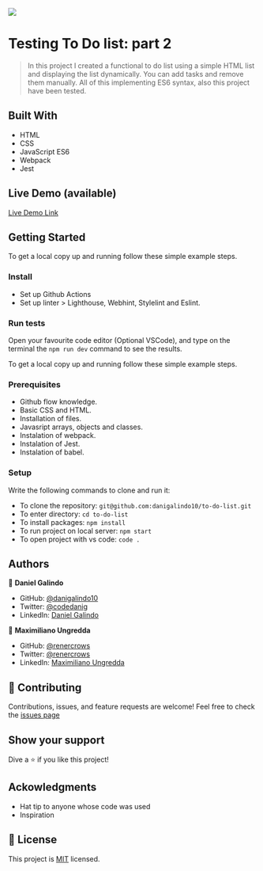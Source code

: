 ![](https://img.shields.io/badge/Microverse-blueviolet)

# Testing To Do list: part 2
> In this project I created a functional to do list using a simple HTML list and displaying the list dynamically. You can add tasks and remove them manually. All of this implementing ES6 syntax, also this project have been tested.

## Built With
- HTML
- CSS
- JavaScript ES6
- Webpack
- Jest

## Live Demo (available)
[Live Demo Link](https://danigalindo10.github.io/to-do-list/dist/)

## Getting Started
To get a local copy up and running follow these simple example steps.

### Install
- Set up Github Actions
- Set up linter > Lighthouse, Webhint, Stylelint and Eslint.

### Run tests
Open your favourite code editor (Optional VSCode), and type on the terminal the `npm run dev` command to see the results. 

To get a local copy up and running follow these simple example steps.

### Prerequisites
- Github flow knowledge.
- Basic CSS and HTML.
- Installation of files.
- Javasript arrays, objects and classes.
- Instalation of webpack.
- Instalation of Jest.
- Instalation of babel.

### Setup
Write the following commands to clone and run it:
- To clone the repository: `git@github.com:danigalindo10/to-do-list.git`
- To enter directory: `cd to-do-list`
- To install packages: `npm install`
- To run project on local server: `npm start`
- To open project with vs code: `code .`

## Authors

👤 **Daniel Galindo**
- GitHub: [@danigalindo10](https://github.com/danigalindo10)
- Twitter: [@codedanig](https://twitter.com/codedanig)
- LinkedIn: [Daniel Galindo](https://www.linkedin.com/in/daniel-galindo/)

👤 **Maximiliano Ungredda**
- GitHub: [@renercrows](https://github.com/renercrows)
- Twitter: [@renercrows](https://twitter.com/renercrows)
- LinkedIn: [Maximiliano Ungredda](https://www.linkedin.com/in/maximiliano-ungredda-528787119/)

## 🤝 Contributing
Contributions, issues, and feature requests are welcome!
Feel free to check the [issues page](https://github.com/danigalindo10/to-do-list/issues)

## Show your support
Dive a ⭐️ if you like this project!

## Ackowledgments
- Hat tip to anyone whose code was used
- Inspiration

## 📝 License
This project is [MIT](./MIT.md) licensed.
